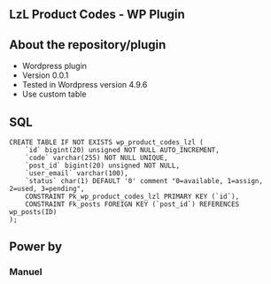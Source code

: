 ## LzL Product Codes - WP Plugin

## About the repository/plugin

* Wordpress plugin
* Version 0.0.1
* Tested in Wordpress version 4.9.6
* Use custom table

## SQL

```
CREATE TABLE IF NOT EXISTS wp_product_codes_lzl (
    `id` bigint(20) unsigned NOT NULL AUTO_INCREMENT, 
    `code` varchar(255) NOT NULL UNIQUE,
    `post_id` bigint(20) unsigned NOT NULL,
    `user_email` varchar(100),
    `status` char(1) DEFAULT '0' comment "0=available, 1=assign, 2=used, 3=pending",
    CONSTRAINT Pk_wp_product_codes_lzl PRIMARY KEY (`id`),
    CONSTRAINT Fk_posts FOREIGN KEY (`post_id`) REFERENCES wp_posts(ID)
);
```

## Power by

### Manuel ###